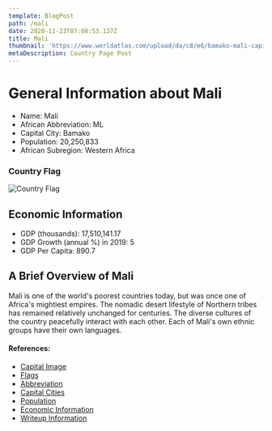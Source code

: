 ```yaml
---
template: BlogPost
path: /mali
date: 2020-11-23T07:08:53.137Z
title: Mali
thumbnail: 'https://www.worldatlas.com/upload/da/c8/e6/bamako-mali-capital-city.jpg'
metaDescription: Country Page Post
---
```


# General Information about Mali

- Name: Mali
- African Abbreviation: ML
- Capital City: Bamako
- Population: 20,250,833
- African Subregion: Western Africa

### Country Flag
![Country Flag](https://raw.githubusercontent.com/hjnilsson/country-flags/master/png1000px/ml.png)

## Economic Information
 - GDP (thousands): 17,510,141.17
 - GDP Growth (annual %) in 2019: 5
 - GDP Per Capita: 890.7

## A Brief Overview of Mali

Mali is one of the world's poorest countries today, but was once one of Africa's mightiest empires. The nomadic desert lifestyle of Northern tribes has remained relatively unchanged for centuries. The diverse cultures of the country peacefully interact with each other. Each of Mali's own ethnic groups have their own languages.

#### References:
- [Capital Image](https://www.worldatlas.com/upload/da/c8/e6/bamako-mali-capital-city.jpg)
- [Flags](https://github.com/hjnilsson/country-flags)
- [Abbreviation](https://planetarynames.wr.usgs.gov/Abbreviations)
- [Capital Cities](https://www.nationsonline.org/oneworld/capitals_africa.htm)
- [Population](https://www.worldometers.info/population/countries-in-africa-by-population/)
- [Economic Information](https://data.worldbank.org/)
- [Writeup Information](https://www.iexplore.com/articles/travel-guides/africa/mali/history-and-culture)
